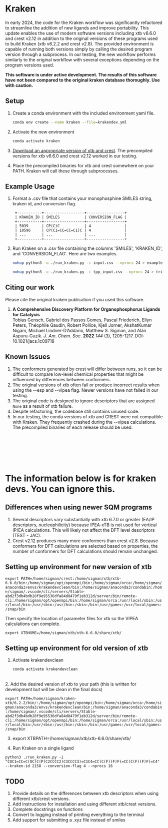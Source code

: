 # Kraken
In early 2024, the code for the Kraken workflow was significantly refactored to streamline the addition of new ligands and improve portability. This update enables the use of modern software versions including xtb v6.6.0 and crest v2.12 in addition to the original versions of these programs used to build Kraken (xtb v6.2.2 and crest v2.8). The provided environment is capable of running both versions simply by calling the desired program version through a subprocess. In our testing, the new workflow performs similarly to the original workflow with several exceptions depending on the program versions used.

__This software is under active development. The results of this software have not been compared to the original kraken database thoroughly. Use with caution.__

## Setup

1.  Create a conda environment with the included environment yaml file.

    ```bash
    conda env create --name kraken --file=krakendev.yml
    ```

2.  Activate the new environment

    ```bash
    conda activate kraken
    ```

3. [Download an appropriate version of xtb and crest](https://github.com/crest-lab/crest). The precompiled versions for xtb v6.6.0 and crest v2.12 worked in our testing.

4. Place the precompiled binaries for xtb and crest somewhere on your PATH. Kraken will call these through subprocesses.

## Example Usage

1. Format a .csv file that contains your monophosphine SMILES string, kraken id, and conversion flag.


        +-----------+------------------+-----------------+
        | KRAKEN_ID | SMILES           | CONVERSION_FLAG |
        +-----------+------------------+-----------------+
        | 5039      | CP(C)C           | 4               |
        | 10596     | CP(C1=CC=CC=C1)C | 4               |
        | ...       | ...              | ...             |
        +-----------+------------------+-----------------+


2.  Run Kraken on a .csv file containing the columns 'SMILES', 'KRAKEN_ID', and 'CONVERSION_FLAG'. Here are two examples. <br>

    ```bash
    nohup python3 -u ./run_kraken.py -i input.csv --nprocs 24 > example_output_file.log &
    ```

    ```bash
    nohup python3 -u ./run_kraken.py -i tpp_input.csv --nprocs 24 > triphenyl_phosphine.log &
    ```

## Citing our work
Please cite the original kraken publication if you used this software.

1.  __A Comprehensive Discovery Platform for Organophosphorus Ligands for Catalysis__<br>Tobias Gensch, Gabriel dos Passos Gomes, Pascal Friederich, Ellyn Peters, Théophile Gaudin, Robert Pollice, Kjell Jorner, AkshatKumar Nigam, Michael Lindner-D’Addario, Matthew S. Sigman, and Alán Aspuru-Guzik.
    *J*. *Am*. *Chem*. *Soc*. __2022__ *144* (3), 1205-1217. DOI: 10.1021/jacs.1c09718

## Known Issues
1.  The conformers generated by crest will differ between runs, so it can be difficult to compare low-level chemical properties that might be influenced by differences between conformers.
2.  The original versions of xtb often fail or produce incorrect results when using the --esp and --vipea flag. Newer versions have not failed in our testing.
3.  The original code is designed to ignore descriptors that are assigned `None` as a result of xtb failure.
4.  Despite refactoring, the codebase still contains unused code.
5.  In our testing, the conda versions of xtb and CREST were not compatible with Kraken. They frequently crashed during the --vipea calculations. The precompiled binaries of each release should be used.

<br>
<br>
<br>
<br>
<br>

# The information below is for kraken devs. You can ignore this.

## Differences when using newer SQM programs
1.  Several descriptors vary substantially with xtb 6.7.0 or greater (EA/IP descriptors, nucleophilicity) because IPEA-xTB is not used for vertical IP/EA calculations. This will likely not affect the DFT level descriptors (TEST - JAC).
2.  Crest v2.12 produces many more conformers than crest v2.8. Because conformers for DFT calculations are selected based on properties, the number of conformers for DFT calculations should remain unchanged.

## Setting up environment for new version of xtb
```export PATH=/home/sigman/crest:/home/sigman/xtb/xtb-6.6.0/bin:/home/sigman/opt/openmpi/bin:/home/sigman/orca:/home/sigman/anaconda3/envs/krakendevclean/bin:/home/sigman/anaconda3/condabin:/home/sigman/.vscode/cli/servers/Stable-abd2f3db4bdb28f9e95536dfa84d8479f1eb312d/server/bin/remote-cli:/home/sigman/opt/openmpi/bin:/home/sigman/orca:/usr/local/sbin:/usr/local/bin:/usr/sbin:/usr/bin:/sbin:/bin:/usr/games:/usr/local/games:/snap/bin```

Then specify the location of parameter files for xtb so the VIPEA calculations can complete.

```export XTBHOME=/home/sigman/xtb/xtb-6.6.0/share/xtb/```

## Setting up environment for old version of xtb

1.  Activate krakendevclean

    ```bash
    conda activate krakendevclean
    ```
   <br>
2.  Add the desired version of xtb to your path (this is written for development but will be clean in the final docs)

```export PATH=/home/sigman/kraken-xtb/6.2.2/bin/:/home/sigman/opt/openmpi/bin:/home/sigman/orca:/home/sigman/anaconda3/envs/krakendevclean/bin:/home/sigman/anaconda3/condabin:/home/sigman/.vscode/cli/servers/Stable-abd2f3db4bdb28f9e95536dfa84d8479f1eb312d/server/bin/remote-cli:/home/sigman/opt/openmpi/bin:/home/sigman/orca:/usr/local/sbin:/usr/local/bin:/usr/sbin:/usr/bin:/sbin:/bin:/usr/games:/usr/local/games:/snap/bin```

3.  export XTBPATH=/home/sigman/xtb/xtb-6.6.0/share/xtb/

4.  Run Kraken on a single ligand

```python3 ./run_kraken.py -i "COC1=CC=C(OC)C(P(C2CCCC2)C3CCCC3)=C1C4=CC(C(F)(F)F)=CC(C(F)(F)F)=C4" --kraken-id 2158 --conversion-flag 4 --nprocs 16```

## TODO
1.  Provide details on the differences between xtb descriptors when using different xtb/crest versions.
2.  Add instructions for installation and using different xtb/crest versions.
3.  Complete docstrings on functions
4.  Convert to logging instead of printing everything to the terminal
5.  Add support for submitting a .xyz file instead of smiles

